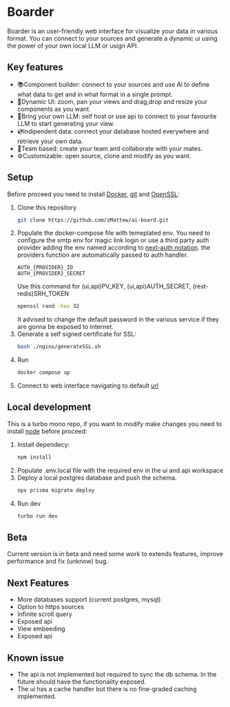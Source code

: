# Boarder
Boarder is an user-friendly web interface for visualize your data in various format. You can connect to your sources and generate a dynamic ui using the power of your own local LLM or usign API.

## Key features
- 📚Component builder: connect to your sources and use Ai to define what data to get and in what format in a single prompt.
- 📱Dynamic UI: zoom, pan your views and drag,drop and resize your components as you want.
- 🧩Bring your own LLM: self host or use api to connect to your favourite LLM to start generating your view.
- 💿Indipendent data: connect your database hosted everywhere and retrieve your own data. 
- 🤝Team based: create your team and collaborate with your mates.
- ⚙️Customizable: open source, clone and modify as you want.

## Setup
Before proceed you need to install [Docker](https://www.docker.com/), [git](https://git-scm.com/downloads) and [OpenSSL](https://openssl-library.org/source/):
1. Clone this repository
   ```bash
   git clone https://github.com/zMattew/ai-board.git
   ```
2. Populate the docker-compose file with temeplated env.
   You need to configure the smtp env for magic link login or use a third party auth provider adding the env named according to [next-auth notation](https://authjs.dev/getting-started/authentication/oauth).
   the providers function are automatically passed to auth handler.
   ```dockercompose
   AUTH_{PROVIDER}_ID
   AUTH_{PROVIDER}_SECRET
   ```
   Use this command for (ui,api)PV_KEY, (ui,api)AUTH_SECRET, (rest-redis)SRH_TOKEN
   ```bash
   openssl rand -hex 32
   ```
   It advised to change the default password in the various service if they are gonna be exposed to internet.
4. Generate a self signed certificate for SSL:
   ```bash
   bash ./nginx/generateSSL.sh 
   ```
5. Run
   ```bash
   docker compose up
   ```
6. Connect to web interface navigating to default [url](https://localhost/home)
  
## Local development
This is a turbo mono repo, if you want to modify make changes you need to install [node](https://nodejs.org/en/download) before proceed:
1. Install dependecy:
   ```bash
   npm install
   ```
2. Populate .env.local file with the required env in the ui and api workspace
3. Deploy a local postgres database and push the schema.
   ```bash
   npx prisma migrate deploy
   ```
4. Run dev
   ```bash
   turbo run dev
   ```
## Beta
Current version is in beta and need some work to extends features, improve performance and fix (unknow) bug.

## Next Features 
- More databases support (current postgres, mysql)
- Option to https sources
- Infinite scroll query
- Exposed api
- View embeeding
- Exposed api

## Known issue
- The api is not implemented but required to sync the db schema. In the future should have the functionality exposed.
- The ui has a cache handler but there is no fine-graded caching implemented.